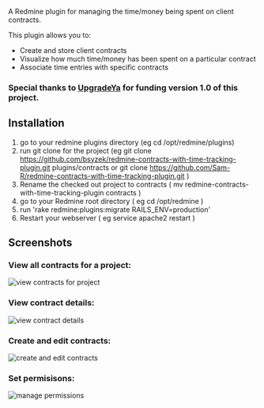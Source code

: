 A Redmine plugin for managing the time/money being spent on client contracts.

This plugin allows you to: 

- Create and store client contracts
- Visualize how much time/money has been spent on a particular contract
- Associate time entries with specific contracts

### Special thanks to [UpgradeYa](http://www.upgradeya.com) for funding version 1.0 of this project. 

Installation
------------ 

1. go to your redmine plugins directory (eg cd /opt/redmine/plugins)
2. run git clone for the project (eg git clone https://github.com/bsyzek/redmine-contracts-with-time-tracking-plugin.git plugins/contracts or git clone https://github.com/Sam-R/redmine-contracts-with-time-tracking-plugin.git )
3. Rename the checked out project to contracts ( mv redmine-contracts-with-time-tracking-plugin contracts )
4. go to your Redmine root directory ( eg cd /opt/redmine )
5. run 'rake redmine:plugins:migrate RAILS_ENV=production'
6. Restart your webserver ( eg service apache2 restart )


Screenshots
-----------

### View all contracts for a project:
![view contracts for project](https://github.com/bsyzek/redmine-contracts-with-time-tracking-plugin/raw/master/docs/screenshots/multiple_contracts.png)

### View contract details:
![view contract details](https://github.com/bsyzek/redmine-contracts-with-time-tracking-plugin/raw/master/docs/screenshots/single_contract.png)

### Create and edit contracts:
![create and edit contracts](https://github.com/bsyzek/redmine-contracts-with-time-tracking-plugin/raw/master/docs/screenshots/edit_contract.png)

### Set permisisons:
![manage permissions](https://github.com/bsyzek/redmine-contracts-with-time-tracking-plugin/raw/master/docs/screenshots/permissions.png)

